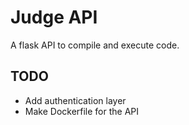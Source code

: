 # Judge API
A flask API to compile and execute code.

## TODO
- Add authentication layer
- Make Dockerfile for the API